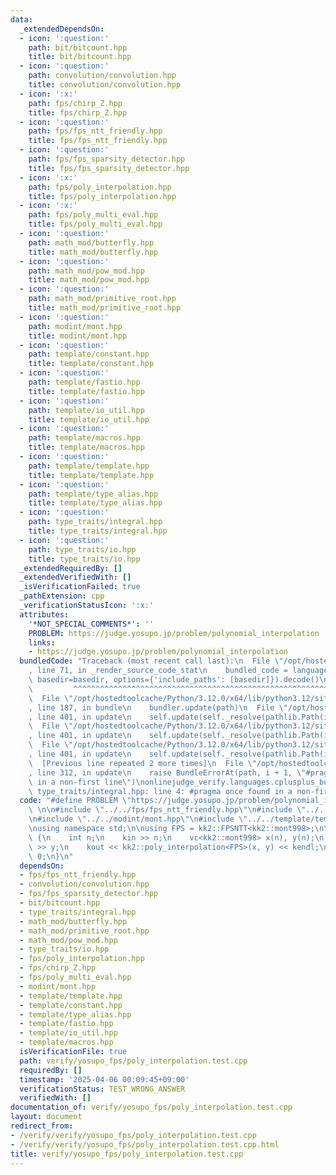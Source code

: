 ```yaml
---
data:
  _extendedDependsOn:
  - icon: ':question:'
    path: bit/bitcount.hpp
    title: bit/bitcount.hpp
  - icon: ':question:'
    path: convolution/convolution.hpp
    title: convolution/convolution.hpp
  - icon: ':x:'
    path: fps/chirp_Z.hpp
    title: fps/chirp_Z.hpp
  - icon: ':question:'
    path: fps/fps_ntt_friendly.hpp
    title: fps/fps_ntt_friendly.hpp
  - icon: ':question:'
    path: fps/fps_sparsity_detector.hpp
    title: fps/fps_sparsity_detector.hpp
  - icon: ':x:'
    path: fps/poly_interpolation.hpp
    title: fps/poly_interpolation.hpp
  - icon: ':x:'
    path: fps/poly_multi_eval.hpp
    title: fps/poly_multi_eval.hpp
  - icon: ':question:'
    path: math_mod/butterfly.hpp
    title: math_mod/butterfly.hpp
  - icon: ':question:'
    path: math_mod/pow_mod.hpp
    title: math_mod/pow_mod.hpp
  - icon: ':question:'
    path: math_mod/primitive_root.hpp
    title: math_mod/primitive_root.hpp
  - icon: ':question:'
    path: modint/mont.hpp
    title: modint/mont.hpp
  - icon: ':question:'
    path: template/constant.hpp
    title: template/constant.hpp
  - icon: ':question:'
    path: template/fastio.hpp
    title: template/fastio.hpp
  - icon: ':question:'
    path: template/io_util.hpp
    title: template/io_util.hpp
  - icon: ':question:'
    path: template/macros.hpp
    title: template/macros.hpp
  - icon: ':question:'
    path: template/template.hpp
    title: template/template.hpp
  - icon: ':question:'
    path: template/type_alias.hpp
    title: template/type_alias.hpp
  - icon: ':question:'
    path: type_traits/integral.hpp
    title: type_traits/integral.hpp
  - icon: ':question:'
    path: type_traits/io.hpp
    title: type_traits/io.hpp
  _extendedRequiredBy: []
  _extendedVerifiedWith: []
  _isVerificationFailed: true
  _pathExtension: cpp
  _verificationStatusIcon: ':x:'
  attributes:
    '*NOT_SPECIAL_COMMENTS*': ''
    PROBLEM: https://judge.yosupo.jp/problem/polynomial_interpolation
    links:
    - https://judge.yosupo.jp/problem/polynomial_interpolation
  bundledCode: "Traceback (most recent call last):\n  File \"/opt/hostedtoolcache/Python/3.12.0/x64/lib/python3.12/site-packages/onlinejudge_verify/documentation/build.py\"\
    , line 71, in _render_source_code_stat\n    bundled_code = language.bundle(stat.path,\
    \ basedir=basedir, options={'include_paths': [basedir]}).decode()\n          \
    \         ^^^^^^^^^^^^^^^^^^^^^^^^^^^^^^^^^^^^^^^^^^^^^^^^^^^^^^^^^^^^^^^^^^^^^^^^^^^^^^^^^\n\
    \  File \"/opt/hostedtoolcache/Python/3.12.0/x64/lib/python3.12/site-packages/onlinejudge_verify/languages/cplusplus.py\"\
    , line 187, in bundle\n    bundler.update(path)\n  File \"/opt/hostedtoolcache/Python/3.12.0/x64/lib/python3.12/site-packages/onlinejudge_verify/languages/cplusplus_bundle.py\"\
    , line 401, in update\n    self.update(self._resolve(pathlib.Path(included), included_from=path))\n\
    \  File \"/opt/hostedtoolcache/Python/3.12.0/x64/lib/python3.12/site-packages/onlinejudge_verify/languages/cplusplus_bundle.py\"\
    , line 401, in update\n    self.update(self._resolve(pathlib.Path(included), included_from=path))\n\
    \  File \"/opt/hostedtoolcache/Python/3.12.0/x64/lib/python3.12/site-packages/onlinejudge_verify/languages/cplusplus_bundle.py\"\
    , line 401, in update\n    self.update(self._resolve(pathlib.Path(included), included_from=path))\n\
    \  [Previous line repeated 2 more times]\n  File \"/opt/hostedtoolcache/Python/3.12.0/x64/lib/python3.12/site-packages/onlinejudge_verify/languages/cplusplus_bundle.py\"\
    , line 312, in update\n    raise BundleErrorAt(path, i + 1, \"#pragma once found\
    \ in a non-first line\")\nonlinejudge_verify.languages.cplusplus_bundle.BundleErrorAt:\
    \ type_traits/integral.hpp: line 4: #pragma once found in a non-first line\n"
  code: "#define PROBLEM \"https://judge.yosupo.jp/problem/polynomial_interpolation\"\
    \ \n\n#include \"../../fps/fps_ntt_friendly.hpp\"\n#include \"../../fps/poly_interpolation.hpp\"\
    \n#include \"../../modint/mont.hpp\"\n#include \"../../template/template.hpp\"\
    \nusing namespace std;\n\nusing FPS = kk2::FPSNTT<kk2::mont998>;\n\nint main()\
    \ {\n    int n;\n    kin >> n;\n    vc<kk2::mont998> x(n), y(n);\n    kin >> x\
    \ >> y;\n    kout << kk2::poly_interpolation<FPS>(x, y) << kendl;\n\n    return\
    \ 0;\n}\n"
  dependsOn:
  - fps/fps_ntt_friendly.hpp
  - convolution/convolution.hpp
  - fps/fps_sparsity_detector.hpp
  - bit/bitcount.hpp
  - type_traits/integral.hpp
  - math_mod/butterfly.hpp
  - math_mod/primitive_root.hpp
  - math_mod/pow_mod.hpp
  - type_traits/io.hpp
  - fps/poly_interpolation.hpp
  - fps/chirp_Z.hpp
  - fps/poly_multi_eval.hpp
  - modint/mont.hpp
  - template/template.hpp
  - template/constant.hpp
  - template/type_alias.hpp
  - template/fastio.hpp
  - template/io_util.hpp
  - template/macros.hpp
  isVerificationFile: true
  path: verify/yosupo_fps/poly_interpolation.test.cpp
  requiredBy: []
  timestamp: '2025-04-06 00:09:45+09:00'
  verificationStatus: TEST_WRONG_ANSWER
  verifiedWith: []
documentation_of: verify/yosupo_fps/poly_interpolation.test.cpp
layout: document
redirect_from:
- /verify/verify/yosupo_fps/poly_interpolation.test.cpp
- /verify/verify/yosupo_fps/poly_interpolation.test.cpp.html
title: verify/yosupo_fps/poly_interpolation.test.cpp
---
```

